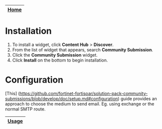| [Home](../README.md) |
|----------------------|

# Installation

1. To install a widget, click **Content Hub** > **Discover**.
2. From the list of widget that appears, search **Community Submission**.
3. Click the **Community Submission** widget.
4. Click **Install** on the bottom to begin installation.

# Configuration

[This] (https://github.com/fortinet-fortisoar/solution-pack-community-submissions/blob/develop/doc/setup.md#configuration) guide provides an approach to choose the medium to send email. Eg. using exchange or the normal SMTP route.

| [Usage](./usage.md) |
|---------------------|
